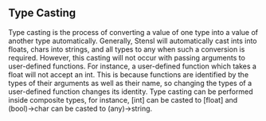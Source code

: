 ## Type Casting

Type casting is the process of converting a value of one type into a value of another type automatically. Generally, Stensl will automatically cast ints into floats, chars into strings, and all types to any when such a conversion is required. However, this casting will not occur with passing arguments to user-defined functions. For instance, a user-defined function which takes a float will not accept an int. This is because functions are identified by the types of their arguments as well as their name, so changing the types of a user-defined function changes its identity. Type casting can be performed inside composite types, for instance, [int] can be casted to [float] and (bool)->char can be casted to (any)->string.